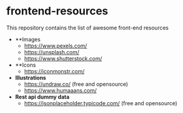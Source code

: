 # frontend-resources
This repository contains the list of awesome front-end resources

 - **Images
 	 - https://www.pexels.com/
	 - https://unsplash.com/
	 - https://www.shutterstock.com/
 - **Icons
 	 - https://iconmonstr.com/
 - **Illustrations**   
	 - https://undraw.co/ (free and opensource)  
	 - https://www.humaaans.com/
 -  **Rest api dummy data**   
	 - https://jsonplaceholder.typicode.com/ (free and opensource)
